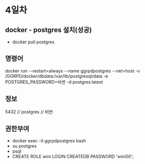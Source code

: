 # 4일차

## docker - postgres 설치(성공)
- docker pull postgres

## 명령어
docker run --restart=always --name ggrpdpostgres --net=host -v /GGRPD/docker/dbdata:/var/lib/postgresql/data -e POSTGRES_PASSWORD=비번 -d postgres:latest

## 정보
5432 // postgres // 비번

## 권한부여
- docker exec -it ggrpdpostgres bash
- su postgres
- psql
- CREATE ROLE wini LOGIN CREATEDB PASSWORD 'wini00';

